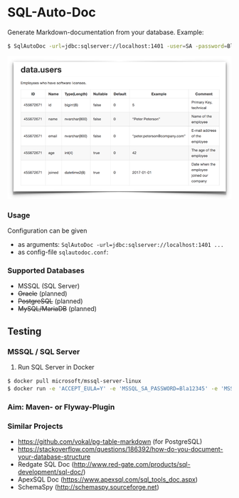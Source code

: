 # SQL-Auto-Doc

Generate Markdown-documentation from your database. Example:

```bash
$ SqlAutoDoc -url=jdbc:sqlserver://localhost:1401 -user=SA -password=Bla12345 -output=README.md -timeout=20
```

![](screenshot.png)

### Usage
Configuration can be given

- as arguments: `SqlAutoDoc -url=jdbc:sqlserver://localhost:1401 ...`
- as config-file `sqlautodoc.conf`: 

### Supported Databases

- MSSQL (SQL Server)
- ~~Oracle~~ (planned)
- ~~PostgreSQL~~ (planned)
- ~~MySQL/MariaDB~~ (planned)

## Testing

### MSSQL / SQL Server

1. Run SQL Server in Docker

```bash
$ docker pull microsoft/mssql-server-linux
$ docker run -e 'ACCEPT_EULA=Y' -e 'MSSQL_SA_PASSWORD=Bla12345' -e 'MSSQL_PID=Developer' --cap-add SYS_PTRACE -p 1401:1433 -d microsoft/mssql-server-linux
``` 

### Aim: Maven- or Flyway-Plugin

### Similar Projects

- https://github.com/vokal/pg-table-markdown (for PostgreSQL)
- https://stackoverflow.com/questions/186392/how-do-you-document-your-database-structure
- Redgate SQL Doc (http://www.red-gate.com/products/sql-development/sql-doc/)
- ApexSQL Doc (https://www.apexsql.com/sql_tools_doc.aspx)
- SchemaSpy (http://schemaspy.sourceforge.net)

